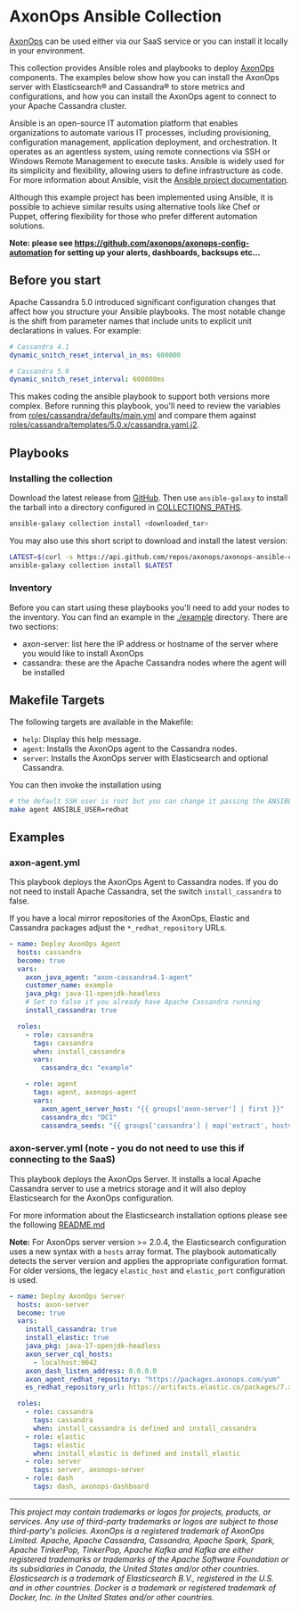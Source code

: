 # AxonOps Ansible Collection

[AxonOps](https://axonops.com/) can be used either via our SaaS service or you can install it locally in your environment.

This collection provides Ansible roles and playbooks to deploy [AxonOps](https://axonops.com/) components. The examples below
show how you can install the AxonOps server with Elasticsearch® and Cassandra® to store metrics and configurations,
and how you can install the AxonOps agent to connect to your Apache Cassandra cluster.

Ansible is an open-source IT automation platform that enables organizations to automate various IT processes, including provisioning, configuration management,
application deployment, and orchestration. It operates as an agentless system, using remote connections via SSH or Windows Remote Management
to execute tasks. Ansible is widely used for its simplicity and flexibility, allowing users to define infrastructure as code.
For more information about Ansible, visit the [Ansible project documentation](https://docs.ansible.com/ansible/latest/index.html).

Although this example project has been implemented using Ansible, it is possible to achieve similar results using alternative tools like Chef or Puppet,
offering flexibility for those who prefer different automation solutions.

**Note: please see https://github.com/axonops/axonops-config-automation for setting up your alerts, dashboards, backsups etc...**

## Before you start

Apache Cassandra 5.0 introduced significant configuration changes that affect how you structure your Ansible playbooks. The most notable change is the shift from parameter names that include units to explicit unit declarations in values. For example:

```yaml
# Cassandra 4.1
dynamic_snitch_reset_interval_in_ms: 600000

# Cassandra 5.0
dynamic_snitch_reset_interval: 600000ms
```

This makes coding the ansible playbook to support both versions more complex. Before running this playbook, you'll need to review the variables from [roles/cassandra/defaults/main.yml](roles/cassandra/defaults/main.yml) and compare them against [roles/cassandra/templates/5.0.x/cassandra.yaml.j2](roles/cassandra/templates/5.0.x/cassandra.yaml.j2).


## Playbooks

### Installing the collection

Download the latest release from [GitHub](https://github.com/axonops/axonops-ansible-collection/releases/). Then use `ansible-galaxy`
to install the tarball into a directory configured in [COLLECTIONS_PATHS](https://docs.ansible.com/ansible/latest/reference_appendices/config.html#collections-paths).

```sh
ansible-galaxy collection install <downloaded_tar>
```

You may also use this short script to download and install the latest version:

```sh
LATEST=$(curl -s https://api.github.com/repos/axonops/axonops-ansible-collection/releases/latest | jq -r '.assets[0].browser_download_url')
ansible-galaxy collection install $LATEST
```

### Inventory

Before you can start using these playbooks you'll need to add your nodes to the inventory. You can find an example
in the [./example](./example) directory. There are two sections:

- axon-server: list here the IP address or hostname of the server where you would like to install AxonOps
- cassandra: these are the Apache Cassandra nodes where the agent will be installed

## Makefile Targets

The following targets are available in the Makefile:

- `help`: Display this help message.
- `agent`: Installs the AxonOps agent to the Cassandra nodes.
- `server`: Installs the AxonOps server with Elasticsearch and optional Cassandra.

You can then invoke the installation using

```sh
# the default SSH user is root but you can change it passing the ANSIBLE_USER variable
make agent ANSIBLE_USER=redhat
```

## Examples

### axon-agent.yml

This playbook deploys the AxonOps Agent to Cassandra nodes. If you do not need to install
Apache Cassandra, set the switch `install_cassandra` to false.

If you have a local mirror repositories of the AxonOps, Elastic and Cassandra packages adjust
the `*_redhat_repository` URLs.

```yaml
- name: Deploy AxonOps Agent
  hosts: cassandra
  become: true
  vars:
    axon_java_agent: "axon-cassandra4.1-agent"
    customer_name: example
    java_pkg: java-11-openjdk-headless
    # Set to false if you already have Apache Cassandra running
    install_cassandra: true

  roles:
    - role: cassandra
      tags: cassandra
      when: install_cassandra
      vars:
        cassandra_dc: "example"

    - role: agent
      tags: agent, axonops-agent
      vars:
        axon_agent_server_host: "{{ groups['axon-server'] | first }}"
        cassandra_dc: "DC1"
        cassandra_seeds: "{{ groups['cassandra'] | map('extract', hostvars, ['ansible_default_ipv4', 'address']) | list | first }}"
```

### axon-server.yml (note - you do not need to use this if connecting to the SaaS)

This playbook deploys the AxonOps Server. It installs a local Apache Cassandra server to use a metrics
storage and it will also deploy Elasticsearch for the AxonOps configuration.

For more information about the Elasticsearch installation options please see the following [README.md](./roles/elastic/README.md)

**Note:** For AxonOps server version >= 2.0.4, the Elasticsearch configuration uses a new syntax with a `hosts` array format.
The playbook automatically detects the server version and applies the appropriate configuration format. For older versions,
the legacy `elastic_host` and `elastic_port` configuration is used.

```yaml
- name: Deploy AxonOps Server
  hosts: axon-server
  become: true
  vars:
    install_cassandra: true
    install_elastic: true
    java_pkg: java-17-openjdk-headless
    axon_server_cql_hosts:
      - localhost:9042
    axon_dash_listen_address: 0.0.0.0
    axon_agent_redhat_repository: "https://packages.axonops.com/yum"
    es_redhat_repository_url: https://artifacts.elastic.co/packages/7.x/yum

  roles:
    - role: cassandra
      tags: cassandra
      when: install_cassandra is defined and install_cassandra
    - role: elastic
      tags: elastic
      when: install_elastic is defined and install_elastic
    - role: server
      tags: server, axonops-server
    - role: dash
      tags: dash, axonops-dashboard
```

***

*This project may contain trademarks or logos for projects, products, or services. Any use of third-party trademarks or logos are subject to those third-party's policies. AxonOps is a registered trademark of AxonOps Limited. Apache, Apache Cassandra, Cassandra, Apache Spark, Spark, Apache TinkerPop, TinkerPop, Apache Kafka and Kafka are either registered trademarks or trademarks of the Apache Software Foundation or its subsidiaries in Canada, the United States and/or other countries. Elasticsearch is a trademark of Elasticsearch B.V., registered in the U.S. and in other countries. Docker is a trademark or registered trademark of Docker, Inc. in the United States and/or other countries.*
